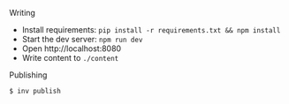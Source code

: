 Writing

- Install requirements: `pip install -r requirements.txt && npm install`
- Start the dev server: `npm run dev`
- Open http://localhost:8080
- Write content to `./content`


Publishing

```
$ inv publish
```
